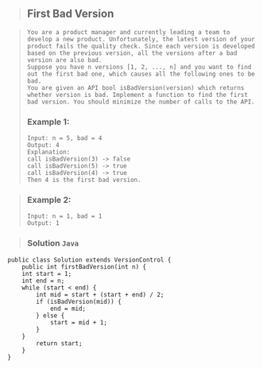 >## First Bad Version

>```
>You are a product manager and currently leading a team to develop a new product. Unfortunately, the latest version of your product fails the quality check. Since each version is developed based on the previous version, all the versions after a bad version are also bad.
>Suppose you have n versions [1, 2, ..., n] and you want to find out the first bad one, which causes all the following ones to be bad.
>You are given an API bool isBadVersion(version) which returns whether version is bad. Implement a function to find the first bad version. You should minimize the number of calls to the API.
>```
>### Example 1:
>```
>Input: n = 5, bad = 4
>Output: 4
>Explanation:
>call isBadVersion(3) -> false
>call isBadVersion(5) -> true
>call isBadVersion(4) -> true
>Then 4 is the first bad version.
>```

>### Example 2:
>```
>Input: n = 1, bad = 1
>Output: 1
>```

>### Solution `Java`
```
public class Solution extends VersionControl {
    public int firstBadVersion(int n) {
    int start = 1;
    int end = n;
    while (start < end) {
        int mid = start + (start + end) / 2;
        if (isBadVersion(mid)) {
            end = mid;
        } else {
            start = mid + 1;
        }
    }
        return start;
    }
}
```
